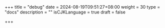 +++
title = "debug"
date = 2024-08-19T09:51:27+08:00
weight = 30
type = "docs"
description = ""
isCJKLanguage = true
draft = false

+++

